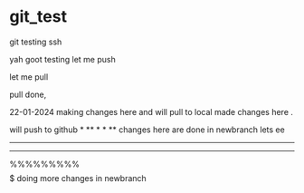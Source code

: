 # git_test
git testing ssh

yah goot testing let me push

let me pull

pull done, 

22-01-2024 making changes here and will pull to local
made changes here . 


will push to github
*
**
*
*
**
changes here are done in newbranch
lets ee

*********
********
%%%%%%%%%
$$$$$$$$$
doing more changes in newbranch
